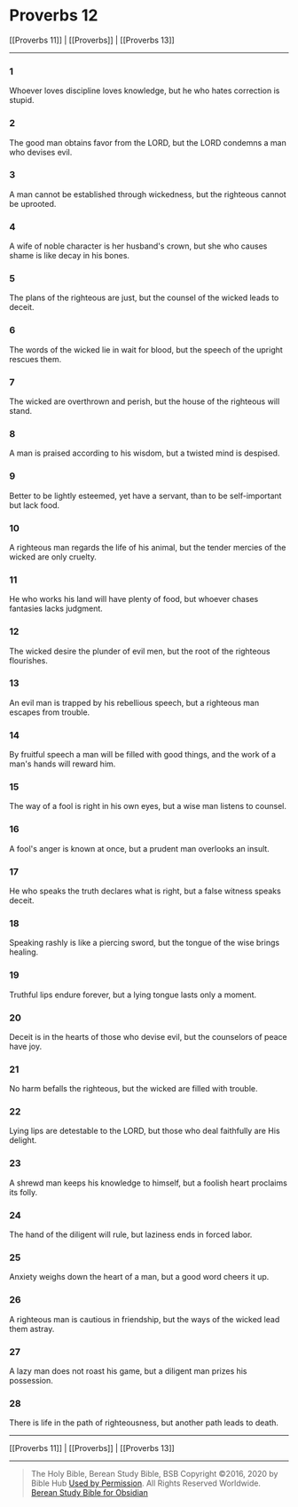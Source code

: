 # Proverbs 12

[[Proverbs 11]] | [[Proverbs]] | [[Proverbs 13]]

---

### 1
Whoever loves discipline loves knowledge, but he who hates correction is stupid.

### 2
The good man obtains favor from the LORD, but the LORD condemns a man who devises evil.

### 3
A man cannot be established through wickedness, but the righteous cannot be uprooted.

### 4
A wife of noble character is her husband's crown, but she who causes shame is like decay in his bones.

### 5
The plans of the righteous are just, but the counsel of the wicked leads to deceit.

### 6
The words of the wicked lie in wait for blood, but the speech of the upright rescues them.

### 7
The wicked are overthrown and perish, but the house of the righteous will stand.

### 8
A man is praised according to his wisdom, but a twisted mind is despised.

### 9
Better to be lightly esteemed, yet have a servant, than to be self-important but lack food.

### 10
A righteous man regards the life of his animal, but the tender mercies of the wicked are only cruelty.

### 11
He who works his land will have plenty of food, but whoever chases fantasies lacks judgment.

### 12
The wicked desire the plunder of evil men, but the root of the righteous flourishes.

### 13
An evil man is trapped by his rebellious speech, but a righteous man escapes from trouble.

### 14
By fruitful speech a man will be filled with good things, and the work of a man's hands will reward him.

### 15
The way of a fool is right in his own eyes, but a wise man listens to counsel.

### 16
A fool's anger is known at once, but a prudent man overlooks an insult.

### 17
He who speaks the truth declares what is right, but a false witness speaks deceit.

### 18
Speaking rashly is like a piercing sword, but the tongue of the wise brings healing.

### 19
Truthful lips endure forever, but a lying tongue lasts only a moment.

### 20
Deceit is in the hearts of those who devise evil, but the counselors of peace have joy.

### 21
No harm befalls the righteous, but the wicked are filled with trouble.

### 22
Lying lips are detestable to the LORD, but those who deal faithfully are His delight.

### 23
A shrewd man keeps his knowledge to himself, but a foolish heart proclaims its folly.

### 24
The hand of the diligent will rule, but laziness ends in forced labor.

### 25
Anxiety weighs down the heart of a man, but a good word cheers it up.

### 26
A righteous man is cautious in friendship, but the ways of the wicked lead them astray.

### 27
A lazy man does not roast his game, but a diligent man prizes his possession.

### 28
There is life in the path of righteousness, but another path leads to death.

---

[[Proverbs 11]] | [[Proverbs]] | [[Proverbs 13]]

---

> The Holy Bible, Berean Study Bible, BSB
> Copyright &copy;2016, 2020 by Bible Hub
> [Used by Permission](https://berean.bible/terms.htm). All Rights Reserved Worldwide.
> [Berean Study Bible for Obsidian](https://github.com/gapmiss/berean-study-bible-for-obsidian)</small>

